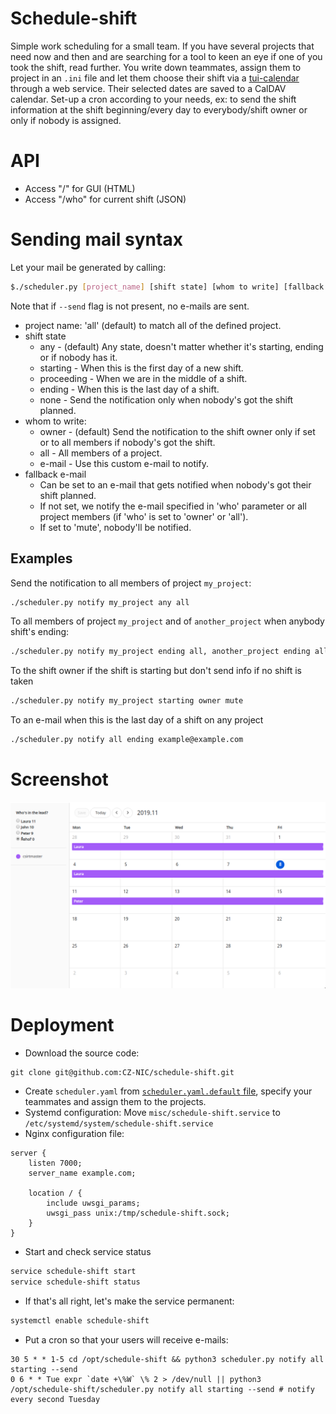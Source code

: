 # Schedule-shift

Simple work scheduling for a small team. If you have several projects that need now and then and are searching for a tool to keen an eye if one of you took the shift, read further. You write down teammates, assign them to project in an `.ini` file and let them choose their shift via a [tui-calendar](https://ui.toast.com/tui-calendar/) through a web service. Their selected dates are saved to a CalDAV calendar. Set-up a cron according to your needs, ex: to send the shift information at the shift beginning/every day to everybody/shift owner or only if nobody is assigned.

# API

* Access "/" for GUI (HTML)
* Access "/who" for current shift (JSON)

# Sending mail syntax

Let your mail be generated by calling:
```bash
$./scheduler.py [project_name] [shift state] [whom to write] [fallback e-mail], ...
```
Note that if `--send` flag is not present, no e-mails are sent.

* project name: 'all' (default) to match all of the defined project.
* shift state
    * any - (default) Any state, doesn't matter whether it's starting, ending or if nobody has it.
    * starting - When this is the first day of a new shift.
    * proceeding - When we are in the middle of a shift.
    * ending - When this is the last day of a shift.
    * none - Send the notification only when nobody's got the shift planned.
* whom to write:
    * owner - (default) Send the notification to the shift owner only if set or to all members if nobody's got the shift.
    * all - All members of a project.
    * e-mail - Use this custom e-mail to notify.
* fallback e-mail
    * Can be set to an e-mail that gets notified when nobody's got their shift planned.
    * If not set, we notify the e-mail specified in 'who' parameter or all project members (if 'who' is set to 'owner' or 'all').
    * If set to 'mute', nobody'll be notified.

## Examples
Send the notification
     to all members of project `my_project`:

```bash
./scheduler.py notify my_project any all
```
To all members of project `my_project` and of `another_project` when anybody shift's ending:

```bash
./scheduler.py notify my_project ending all, another_project ending all
```

To the shift owner if the shift is starting but don't send info if no shift is taken
```bash
./scheduler.py notify my_project starting owner mute
```
To an e-mail when this is the last day of a shift on any project
```bash
./scheduler.py notify all ending example@example.com
```

# Screenshot

![Application screenshot](./docs/screenshot.png)

# Deployment

* Download the source code:
```
git clone git@github.com:CZ-NIC/schedule-shift.git
```
* Create `scheduler.yaml` from [`scheduler.yaml.default` file](scheduler.yaml.default), specify your teammates and assign them to the projects.
* Systemd configuration: Move `misc/schedule-shift.service` to `/etc/systemd/system/schedule-shift.service`
* Nginx configuration file:

```nginx
server {
    listen 7000;
    server_name example.com;

    location / {
        include uwsgi_params;
        uwsgi_pass unix:/tmp/schedule-shift.sock;
    }
}
```
* Start and check service status
```bash
service schedule-shift start
service schedule-shift status
```
* If that's all right, let's make the service permanent:
```bash
systemctl enable schedule-shift
```
* Put a cron so that your users will receive e-mails:
```cron
30 5 * * 1-5 cd /opt/schedule-shift && python3 scheduler.py notify all starting --send
0 6 * * Tue expr `date +\%W` \% 2 > /dev/null || python3 /opt/schedule-shift/scheduler.py notify all starting --send # notify every second Tuesday
```



